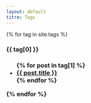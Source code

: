 ```yaml
---
layout: default
titre: Tags
---
```


{% for tag in site.tags %}
  <h3> {{ tag[0] }} <h3>
  <ul>
    {% for post in tag[1] %}
      <li><a href=/music-site"{{ post.url }}">{{ post.title }}</a></li>
    {% endfor %}
  </ul>
{% endfor %}
